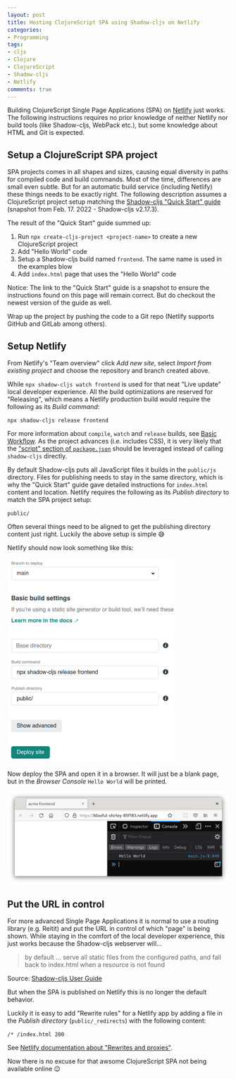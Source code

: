 ```yaml
---
layout: post
title: Hosting ClojureScript SPA using Shadow-cljs on Netlify
categories:
- Programming
tags:
- cljs
- Clojure
- ClojureScript
- Shadow-cljs
- Netlify
comments: true
---
```


Building ClojureScript Single Page Applications (SPA) on [Netlify][1] just
works. The following instructions requires no prior knowledge of neither Netlify
nor build tools (like Shadow-cljs, WebPack etc.), but some knowledge about HTML
and Git is expected.


## Setup a ClojureScript SPA project

SPA projects comes in all shapes and sizes, causing equal diversity in paths for
compiled code and build commands. Most of the time, differences are small even
subtle. But for an automatic build service (including Netlify) these things
needs to be exactly right. The following description assumes a ClojureScript
project setup matching the [Shadow-cljs "Quick Start" guide][2] (snapshot from
Feb. 17. 2022 - Shadow-cljs v2.17.3).


The result of the "Quick Start" guide summed up:

1. Run `npx create-cljs-project <project-name>` to create a new ClojureScript project
2. Add "Hello World" code
3. Setup a Shadow-cljs build named `frontend`. The same name is used in the
   examples blow
4. Add `index.html` page that uses the "Hello World" code

Notice: The link to the "Quick Start" guide is a snapshot to ensure the
instructions found on this page will remain correct. But do checkout the newest
version of the guide as well.

Wrap up the project by pushing the code to a Git repo (Netlify supports GitHub
and GitLab among others).


## Setup Netlify

From Netlify's "Team overview" click *Add new site*, select *Import from
existing project* and choose the repository and branch created above.

While `npx shadow-cljs watch frontend` is used for that neat "Live update" local
developer experience. All the build optimizations are reserved for "Releasing",
which means a Netlify production build would require the following as its *Build
command*:

    npx shadow-cljs release frontend


For more information about `compile`, `watch` and `release` builds, see [Basic
Workflow][3]. As the project advances (i.e. includes CSS), it is very likely
that the ["script" section of `package.json`][script] should be leveraged
instead of calling `shadow-cljs` directly.


By default Shadow-cljs puts all JavaScript files it builds in the `public/js`
directory. Files for publishing needs to stay in the same directory, which is
why the "Quick Start" guide gave detailed instructions for `index.html` content
and location. Netlify requires the following as its *Publish directory* to match
the SPA project setup:

    public/


Often several things need to be aligned to get the publishing directory content
just right. Luckily the above setup is simple 😅 

Netlify should now look something like this:

<img src="/public/media/Netlify build settings for Shadow-cljs.png" alt="Screenshot of build settings in Netlify" height="465" width="377" style="height:auto" />

Now deploy the SPA and open it in a browser. It will just be a blank page, but
in the *Browser Console* `Hello World` will be printed.

<img src="/public/media/Hosted cljs SPA on Netlify.png" alt="Screenshot of browser with console open showing cljs SPA" height="336" width="801" style="height:auto" />


## Put the URL in control

For more advanced Single Page Applications it is normal to use a routing library
(e.g. Reitit) and put the URL in control of which "page" is being shown. While
staying in the comfort of the local developer experience, this just works
because the Shadow-cljs webserver will...

> by default ... serve all static files from the configured paths, and fall back
> to index.html when a resource is not found

Source: [Shadow-cljs User Guide][5]


But when the SPA is published on Netlify this is no longer the default behavior.

Luckily it is easy to add "Rewrite rules" for a Netlify app by adding a file in
the *Publish directory* (`public/_redirects`) with the following content:

```
/* /index.html 200
```

See [Netlify documentation about "Rewrites and proxies"][6].


Now there is no excuse for that awsome ClojureScript SPA not being available
online 😉


[1]: https://www.netlify.com/
[2]: https://github.com/thheller/shadow-cljs/tree/ab84b9e98750254cf8d7f086319772ff4b4438f2#quick-start
[3]: https://shadow-cljs.github.io/docs/UsersGuide.html#_basic_workflow
[script]: https://nodejs.dev/learn/the-package-json-guide#scripts
[4]: https://github.com/metosin/reitit
[5]: https://shadow-cljs.github.io/docs/UsersGuide.html#dev-http
[6]: https://docs.netlify.com/routing/redirects/rewrites-proxies/#history-pushstate-and-single-page-apps